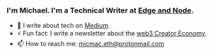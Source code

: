 ### I'm Michael. I'm a Technical Writer at [Edge and Node](https://edgeandnode.com/).

- 🔭 I write about tech on [Medium](https://michael-macaulay.medium.com/).
- ⚡ Fun fact: I write a newsletter about the [web3 Creator Economy](https://cryptocreatives.substack.com/).
- 📫 How to reach me: micmac.eth@protonmail.com

